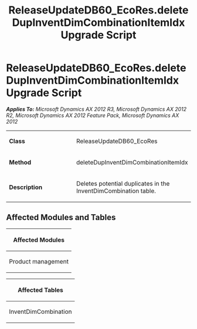 ﻿---
title: ReleaseUpdateDB60_EcoRes.deleteDupInventDimCombinationItemIdx Upgrade Script
TOCTitle: ReleaseUpdateDB60_EcoRes.deleteDupInventDimCombinationItemIdx Upgrade Script
ms:assetid: 1e8ae9b8-b7a6-f04b-ba42-0de766a69255
ms:mtpsurl: https://msdn.microsoft.com/en-us/library/JJ684844(v=AX.60)
ms:contentKeyID: 49707047
ms.date: 05/18/2015
mtps_version: v=AX.60
---

# ReleaseUpdateDB60\_EcoRes.deleteDupInventDimCombinationItemIdx Upgrade Script 


_**Applies To:** Microsoft Dynamics AX 2012 R3, Microsoft Dynamics AX 2012 R2, Microsoft Dynamics AX 2012 Feature Pack, Microsoft Dynamics AX 2012_

<table>
<colgroup>
<col style="width: 50%" />
<col style="width: 50%" />
</colgroup>
<tbody>
<tr class="odd">
<td><p><strong>Class</strong></p></td>
<td><p>ReleaseUpdateDB60_EcoRes</p></td>
</tr>
<tr class="even">
<td><p><strong>Method</strong></p></td>
<td><p>deleteDupInventDimCombinationItemIdx</p></td>
</tr>
<tr class="odd">
<td><p><strong>Description</strong></p></td>
<td><p>Deletes potential duplicates in the InventDimCombination table.</p></td>
</tr>
</tbody>
</table>


## Affected Modules and Tables

<table>
<colgroup>
<col style="width: 100%" />
</colgroup>
<thead>
<tr class="header">
<th><p>Affected Modules</p></th>
</tr>
</thead>
<tbody>
<tr class="odd">
<td><p>Product management</p></td>
</tr>
</tbody>
</table>


<table>
<colgroup>
<col style="width: 100%" />
</colgroup>
<thead>
<tr class="header">
<th><p>Affected Tables</p></th>
</tr>
</thead>
<tbody>
<tr class="odd">
<td><p>InventDimCombination</p></td>
</tr>
</tbody>
</table>

  


